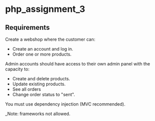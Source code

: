 # php_assignment_3

## Requirements

Create a webshop where the customer can:

- Create an account and log in.
- Order one or more products.

Admin accounts should have access to their own admin panel with the capacity to:

- Create and delete products.
- Update existing products.
- See all orders
- Change order status to "sent".

You must use dependency injection (MVC recommended).

_Note: frameworks not allowed.
